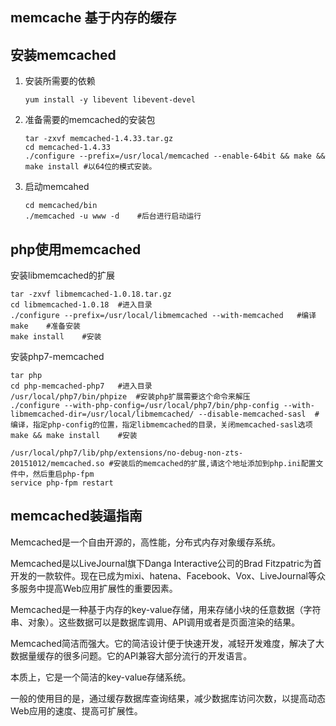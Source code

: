 ## memcache 基于内存的缓存

## 安装memcached

1. 安装所需要的依赖

   ```shell
   yum install -y libevent libevent-devel
   ```

2. 准备需要的memcached的安装包

   ```shell
   tar -zxvf memcached-1.4.33.tar.gz
   cd memcached-1.4.33
   ./configure --prefix=/usr/local/memcached --enable-64bit && make && make install #以64位的模式安装。
   ```

3. 启动memcahed

   ```shell
   cd memcached/bin
   ./memcached -u www -d 	#后台进行启动运行
   ```

## php使用memcached

安装libmemcached的扩展

```shell
tar -zxvf libmemcached-1.0.18.tar.gz
cd libmemcached-1.0.18	#进入目录
./configure --prefix=/usr/local/libmemcached --with-memcached	#编译
make	#准备安装
make install	#安装
```

安装php7-memcached

```shell
tar php
cd php-memcached-php7	#进入目录
/usr/local/php7/bin/phpize	#安装php扩展需要这个命令来解压
./configure --with-php-config=/usr/local/php7/bin/php-config --with-libmemcached-dir=/usr/local/libmemcached/ --disable-memcached-sasl	#编译，指定php-config的位置，指定libmemcached的目录，关闭memcached-sasl选项
make && make install	#安装

/usr/local/php7/lib/php/extensions/no-debug-non-zts-20151012/memcached.so #安装后的memcached的扩展,请这个地址添加到php.ini配置文件中，然后重启php-fpm
service php-fpm restart
```



## memcached装逼指南

Memcached是一个自由开源的，高性能，分布式内存对象缓存系统。

Memcached是以LiveJournal旗下Danga Interactive公司的Brad Fitzpatric为首开发的一款软件。现在已成为mixi、hatena、Facebook、Vox、LiveJournal等众多服务中提高Web应用扩展性的重要因素。

Memcached是一种基于内存的key-value存储，用来存储小块的任意数据（字符串、对象）。这些数据可以是数据库调用、API调用或者是页面渲染的结果。

Memcached简洁而强大。它的简洁设计便于快速开发，减轻开发难度，解决了大数据量缓存的很多问题。它的API兼容大部分流行的开发语言。

本质上，它是一个简洁的key-value存储系统。

一般的使用目的是，通过缓存数据库查询结果，减少数据库访问次数，以提高动态Web应用的速度、提高可扩展性。